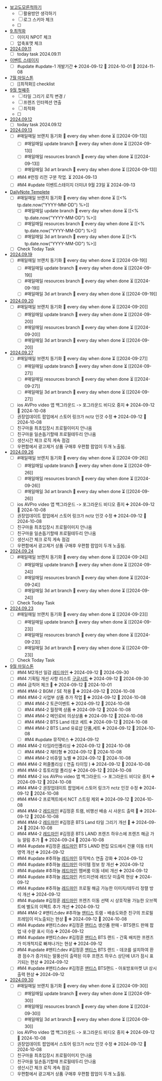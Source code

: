 - [보고도모른척하기](BTSW2-develop/%EB%B3%B4%EA%B3%A0%EB%8F%84%EB%AA%A8%EB%A5%B8%EC%B2%99%ED%95%98%EA%B8%B0.md)
	- [ ] 활용방안 생각하기
	- [ ] 로그 스키마 체크
	- [ ] 
- [9.최적화](BTSW2-develop/3.Task/3%EC%9B%944%EC%9B%94/9.%EC%B5%9C%EC%A0%81%ED%99%94.md)
	- [ ] 이미지 NPOT 체크
	- [ ] 압축포맷 체크
- [2024.09.11](BTSW2-develop/999.Notes/2024.09.11.md)
	- [ ] today task 2024.09.11 
- [이벤트 스테이지](BTSW2-develop/2.System/25.%EC%9D%B4%EB%B2%A4%ED%8A%B8%EC%8A%A4%ED%85%8C%EC%9D%B4%EC%A7%80/%EC%9D%B4%EB%B2%A4%ED%8A%B8%20%EC%8A%A4%ED%85%8C%EC%9D%B4%EC%A7%80.md)
	- [ ] #update #update-1  개발기간 ➕ 2024-09-12 🛫 2024-10-01 📅 2024-11-08
- [7월 마일스톤](BTSW2-develop/4.%EB%A7%88%EC%9D%BC%EC%8A%A4%ED%86%A4/7%EC%9B%94%20%EB%A7%88%EC%9D%BC%EC%8A%A4%ED%86%A4.md)
	- [ ] [[최적화]] checklist
- [9월 첫째주](BTSW2-develop/999.Notes/9%EC%9B%94%20%EC%B2%AB%EC%A7%B8%EC%A3%BC.md)
	- [ ] 타일 그리기 로직 변경 /
	- [ ] 프렌즈 인터렉션 연출
	- [ ] 최적화
	- [ ] 
- [2024.09.12](BTSW2-develop/999.Notes/2024.09.12.md)
	- [ ] today task 2024.09.12 
- [2024.09.13](BTSW2-develop/999.Notes/2024.09.13.md)
	- [ ] #매일매일 브랜치 동기화 🔁 every day when done ⏳ [[2024-09-13]] 
	    - [ ] #매일매일 update branch  🔁 every day when done ⏳ [[2024-09-13]]
		- [ ] #매일매일 resources branch  🔁 every day when done ⏳ [[2024-09-13]]
		- [ ] #매일매일 3d art branch  🔁 every day when done ⏳ [[2024-09-13]]
	- [ ] #M4 #런칭 리전 구분 작업. ⏳ 2024-09-13 
	- [ ] #M4 #update 이벤트스테이지 더미UI 9월 23일 ⏳ 2024-09-13 
- [DailyNote Templete](BTSW2-develop/Template/DailyNote%20Templete.md)
	- [ ] #매일매일 브랜치 동기화 🔁 every day when done ⏳ [[<% tp.date.now("YYYY-MM-DD") %>]] 
	    - [ ] #매일매일 update branch  🔁 every day when done ⏳ [[<% tp.date.now("YYYY-MM-DD") %>]]
		- [ ] #매일매일 resources branch  🔁 every day when done ⏳ [[<% tp.date.now("YYYY-MM-DD") %>]]
		- [ ] #매일매일 3d art branch  🔁 every day when done ⏳ [[<% tp.date.now("YYYY-MM-DD") %>]]
	- [ ] Check Today Task
- [2024.09.19](BTSW2-develop/999.Notes/2024.09.19.md)
	- [ ] #매일매일 브랜치 동기화 🔁 every day when done ⏳ [[2024-09-19]] 
	    - [ ] #매일매일 update branch  🔁 every day when done ⏳ [[2024-09-19]]
		- [ ] #매일매일 resources branch  🔁 every day when done ⏳ [[2024-09-19]]
		- [ ] #매일매일 3d art branch  🔁 every day when done ⏳ [[2024-09-19]]
- [2024.09.20](BTSW2-develop/999.Notes/2024.09.20.md)
	- [ ] #매일매일 브랜치 동기화 🔁 every day when done ⏳ [[2024-09-20]] 
	    - [ ] #매일매일 update branch  🔁 every day when done ⏳ [[2024-09-20]]
		- [ ] #매일매일 resources branch  🔁 every day when done ⏳ [[2024-09-20]]
		- [ ] #매일매일 3d art branch  🔁 every day when done ⏳ [[2024-09-20]]
- [2024.09.27](BTSW2-develop/999.Notes/2024.09.27.md)
	- [ ] #매일매일 브랜치 동기화 🔁 every day when done ⏳ [[2024-09-27]] 
	    - [ ] #매일매일 update branch  🔁 every day when done ⏳ [[2024-09-27]]
		- [ ] #매일매일 resources branch  🔁 every day when done ⏳ [[2024-09-27]]
		- [ ] #매일매일 3d art branch  🔁 every day when done ⏳ [[2024-09-27]]
	- [ ] ios AVPro video 앱 백그라운드 -> 포그라운드 비디오 중지 ➕ 2024-09-12  📅 2024-10-08
	- [ ] 권장업데이트 팝업에서 스토어 링크가 nctz 인것 수정 ➕ 2024-09-12  📅 2024-10-08
	- [ ] 친구마을 최초입장시 프로필이미지 안나옴
	- [ ] 친구마을 일손돕기할때 프로필테두리 안나옴
	- [ ] 생산시간 체크 로직 게속 점검
	- [ ] 우편함에서 광고제거 상품 구매후 우편함 팝업이 두개 노출됨.
- [2024.09.26](BTSW2-develop/999.Notes/2024.09.26.md)
	- [ ] #매일매일 브랜치 동기화 🔁 every day when done ⏳ [[2024-09-26]] 
	    - [ ] #매일매일 update branch  🔁 every day when done ⏳ [[2024-09-26]]
		- [ ] #매일매일 resources branch  🔁 every day when done ⏳ [[2024-09-26]]
		- [ ] #매일매일 3d art branch  🔁 every day when done ⏳ [[2024-09-26]]
	- [ ] ios AVPro video 앱 백그라운드 -> 포그라운드 비디오 중지 ➕ 2024-09-12  📅 2024-10-08
	- [ ] 권장업데이트 팝업에서 스토어 링크가 nctz 인것 수정 ➕ 2024-09-12  📅 2024-10-08
	- [ ] 친구마을 최초입장시 프로필이미지 안나옴
	- [ ] 친구마을 일손돕기할때 프로필테두리 안나옴
	- [ ] 생산시간 체크 로직 게속 점검
	- [ ] 우편함에서 광고제거 상품 구매후 우편함 팝업이 두개 노출됨.
- [2024.09.24](BTSW2-develop/999.Notes/2024.09.24.md)
	- [ ] #매일매일 브랜치 동기화 🔁 every day when done ⏳ [[2024-09-24]] 
	    - [ ] #매일매일 update branch  🔁 every day when done ⏳ [[2024-09-24]]
		- [ ] #매일매일 resources branch  🔁 every day when done ⏳ [[2024-09-24]]
		- [ ] #매일매일 3d art branch  🔁 every day when done ⏳ [[2024-09-24]]
	- [ ] Check Today Task
- [2024.09.23](BTSW2-develop/999.Notes/2024.09.23.md)
	- [ ] #매일매일 브랜치 동기화 🔁 every day when done ⏳ [[2024-09-23]] 
	    - [ ] #매일매일 update branch  🔁 every day when done ⏳ [[2024-09-23]]
		- [ ] #매일매일 resources branch  🔁 every day when done ⏳ [[2024-09-23]]
		- [ ] #매일매일 3d art branch  🔁 every day when done ⏳ [[2024-09-23]]
	- [ ] Check Today Task
- [9월 마일스톤](BTSW2-develop/4.%EB%A7%88%EC%9D%BC%EC%8A%A4%ED%86%A4/9%EC%9B%94%20%EB%A7%88%EC%9D%BC%EC%8A%A4%ED%86%A4.md)
	- [ ] #M4 M2개선 일감 [레드마인](https://redmine.takeone.co.kr/projects/btsw2/issues?c%5B%5D=tracker&c%5B%5D=fixed_version&c%5B%5D=priority&c%5B%5D=status&c%5B%5D=subject&c%5B%5D=assigned_to&c%5B%5D=start_date&c%5B%5D=due_date&f%5B%5D=status_id&f%5B%5D=subject&f%5B%5D=&group_by=&op%5Bstatus_id%5D=%2A&op%5Bsubject%5D=~&per_page=50&set_filter=1&sort=priority%3Adesc%2Cid%3Adesc&t%5B%5D=&utf8=%E2%9C%93&v%5Bsubject%5D%5B%5D=M2%EA%B0%9C%EC%84%A0) ➕ 2024-09-12  📅 2024-09-30
	- [ ] #M4 기획팀 개선 사항 리스트 [구글시트](https://docs.google.com/presentation/d/1zmUhiF3QRo8G3pxWcnS5xGh1LMlc6waw/edit#slide=id.p1) ➕ 2024-09-12  📅 2024-09-30
	- [ ] #M4 금칙어 체크 🔺 ➕ 2024-09-12 📅 2024-10-01
	- [ ] #M4 #M4-2 BGM / SE 적용 🔺 ➕ 2024-09-12  📅 2024-10-08
	- [ ] #M4 #M4-2 사업부 상품 추가 작업 🔺 ➕ 2024-09-12  📅 2024-10-08
	    - [ ] #M4 #M4-2 토큰이벤트  ➕ 2024-09-12  📅 2024-10-08
		- [ ] #M4 #M4-2 월정액 상품 ➕ 2024-09-12  📅 2024-10-08
		- [ ] #M4 #M4-2 메인로비 의상상품 ➕ 2024-09-12  📅 2024-10-08
		- [ ] #M4 #M4-2 BTS Land 데코 세트 ➕ 2024-09-12  📅 2024-10-08
		- [ ] #M4 #M4-2 BTS Land 유료샵  단품,세트 ➕ 2024-09-12  📅 2024-10-08
		- [ ] #M4 #update 뮤직박스 ➕ 2024-09-12
	- [ ] #M4 #M4-2 타임라인폴리싱 ➕ 2024-09-12  📅 2024-10-08
	    - [ ] #M4 #M4-2 채티형 ➕ 2024-09-12  📅 2024-10-08
		- [ ] #M4 #M4-2 비쥬얼 노벨 ➕ 2024-09-12  📅 2024-10-08
	- [ ] #M4 #M4-2 퍼즐폴리싱 ( 연출 타이밍 ) ➕ 2024-09-12  📅 2024-10-08
	- [ ] #M4 #M4-2 튜토리얼 폴리싱 ➕ 2024-09-12  📅 2024-10-08
	- [ ] #M4 #M4-2 ios AVPro video 앱 백그라운드 -> 포그라운드 비디오 중지 ➕ 2024-09-12  📅 2024-10-08
	- [ ] #M4 #M4-2 권장업데이트 팝업에서 스토어 링크가 nctz 인것 수정 ➕ 2024-09-12  📅 2024-10-08
	- [ ] #M4 #M4-2 프로젝트에서 NCT 스트링 제외 ➕ 2024-09-12  📅 2024-10-08
	- [ ] #M4 #M4-2  [레드마인](https://redmine.takeone.co.kr/issues/15682) #김정훈 트램, 비행선 배송 시 사운드 출력 🔺 ➕ 2024-09-12  📅 2024-10-08
	- [ ] #M4 #M4-2  [레드마인](https://redmine.takeone.co.kr/issues/16444) #김정훈 BTS Land 타일 그리기 개선 🔺 ➕ 2024-09-24 📅 2024-10-08
	- [ ] #M4 #M4-2  [레드마인](https://redmine.takeone.co.kr/issues/16472) #김정훈 BTS LAND 프렌즈 하우스에 프렌즈 해금 가능 알림 추가 🔺 ➕ 2024-09-24 📅 2024-10-08
	- [ ] #M4 #update #김정훈  [레드마인](https://redmine.takeone.co.kr/issues/15484) BTS LAND 편집 모드에서 건물 이동 터치 영역 개선 ➕ 2024-09-12
	- [ ] #M4 #update #추하늘  [레드마인](https://redmine.takeone.co.kr/issues/16360) 뮤직박스 연출 강화 ➕ 2024-09-12
	- [ ] #M4 #update #추하늘  [레드마인](https://redmine.takeone.co.kr/issues/16207) 아이템 정보 창 개선 ➕ 2024-09-12
	- [ ] #M4 #update #추하늘  [레드마인](https://redmine.takeone.co.kr/issues/16091) 멤버룸 이동 네비 개선 ➕ 2024-09-12
	- [ ] #M4 #update #추하늘  [레드마인](https://redmine.takeone.co.kr/issues/16067) 카드미션에 레드닷 미출력 현상 ➕ 2024-09-12
	- [ ] #M4 #update #추하늘  [레드마인](https://redmine.takeone.co.kr/issues/16062) 프로필 해금 가능한 이미지/테두리 정렬 방식 개선 ➕ 2024-09-12
	- [ ] #M4 #update #김정훈  [레드마인](https://redmine.takeone.co.kr/issues/16060) 프렌즈 이동 선택 시 상호작용 가능한 오브젝트에 별도의 이펙트 추가 개선 ➕ 2024-09-12
	- [ ] #M4 #M4-2 #맨티스dev #추하늘  [맨티스](https://mantis.takeone.co.kr/view.php?id=23748) 트램 - 배송도와준 친구의 프로필 프레임이 미노출되는 현상 🔺 ➕ 2024-09-12  📅 2024-10-08
	- [ ] #M4 #update #맨티스dev #김정훈  [맨티스](https://mantis.takeone.co.kr/view.php?id=23350) 생산품 판매 - BTS랜드 판매 팝업 내 수량 표시 이슈 ➕ 2024-09-12
	- [ ] #M4 #update #맨티스dev #김정훈  [맨티스](https://mantis.takeone.co.kr/view.php?id=23057) BTS 랜드 - 간혹 배치한 프렌즈가 미개척지로 빠져나가는 현상 ➕ 2024-09-12
	- [ ] #M4 #update #맨티스dev #김정훈  [맨티스](https://mantis.takeone.co.kr/view.php?id=23443) BTS 랜드 - 데코를 설치하여 환경 점수가 증가되는 말풍선이 출력된 이후 프렌즈 하우스 상단에 UI가 잠시 표기되는 현상 ➕ 2024-09-12
	- [ ] #M4 #update #맨티스dev #김정훈  [맨티스](https://mantis.takeone.co.kr/view.php?id=23413) BTS랜드 - 아포방포마켓 UI 상시출력 현상 ➕ 2024-09-12
- [2024.09.30](BTSW2-develop/999.Notes/2024.09.30.md)
	- [ ] #매일매일 브랜치 동기화 🔁 every day when done ⏳ [[2024-09-30]] 
	    - [ ] #매일매일 update branch  🔁 every day when done ⏳ [[2024-09-30]]
		- [ ] #매일매일 resources branch  🔁 every day when done ⏳ [[2024-09-30]]
		- [ ] #매일매일 3d art branch  🔁 every day when done ⏳ [[2024-09-30]]
	- [ ] ios AVPro video 앱 백그라운드 -> 포그라운드 비디오 중지 ➕ 2024-09-12  📅 2024-10-08
	- [ ] 권장업데이트 팝업에서 스토어 링크가 nctz 인것 수정 ➕ 2024-09-12  📅 2024-10-08
	- [ ] 친구마을 최초입장시 프로필이미지 안나옴
	- [ ] 친구마을 일손돕기할때 프로필테두리 안나옴
	- [ ] 생산시간 체크 로직 게속 점검
	- [ ] 우편함에서 광고제거 상품 구매후 우편함 팝업이 두개 노출됨.

